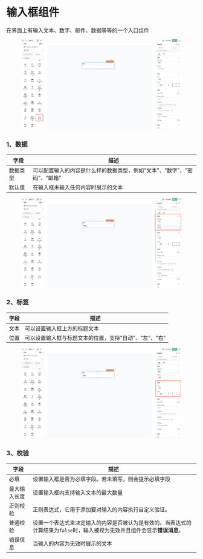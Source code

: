 # 输入框组件

在界面上有输入文本、数字、邮件、数据等等的一个入口组件

<figure><img src="../../.gitbook/assets/image (107).png" alt=""><figcaption></figcaption></figure>

### 1、数据

| 字段   | 描述                                       |
| ---- | ---------------------------------------- |
| 数据类型 | 可以配置输入的内容是什么样的数据类型，例如“文本”、“数字”、“密码”、“邮箱” |
| 默认值  | 在输入框未输入任何内容时展示的文本                        |

<figure><img src="../../.gitbook/assets/image (109).png" alt=""><figcaption></figcaption></figure>

### 2、标签

| 字段 | 描述                             |
| -- | ------------------------------ |
| 文本 | 可以设置输入框上方的标题文本                 |
| 位置 | 可以设置输入框与标题文本的位置，支持“自动”、“左”、“右” |

<figure><img src="../../.gitbook/assets/image (141).png" alt=""><figcaption></figcaption></figure>

### 3、校验

| 字段     | 描述                                                                  |
| ------ | ------------------------------------------------------------------- |
| 必填     | 设置输入框是否为必填字段。若未填写，则会提示必填字段                                          |
| 最大输入长度 | 设置输入框内支持输入文本的最大数量                                                   |
| 正则校验   | 正则表达式，它用于添加要对输入的内容执行自定义验证。                                          |
| 普通校验   | 设置一个表达式来决定输入的内容是否被认为是有效的。当表达式的计算结果为`false`时，输入被视为无效并且组件会显示**错误消息**。 |
| 错误信息   | 当输入的内容为无效时展示的文本                                                     |

